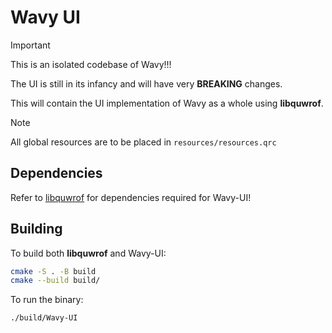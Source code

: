 # **Wavy UI**

> [!IMPORTANT]
> 
> This is an isolated codebase of Wavy!!!
> 
> The UI is still in its infancy and will have very **BREAKING** changes.
> 

This will contain the UI implementation of Wavy as a whole using **libquwrof**.

> [!NOTE]
> 
> All global resources are to be placed in `resources/resources.qrc`
> 

## Dependencies 

Refer to [libquwrof](https://github.com/oinkognito/wavy/blob/main/libquwrof/README.md) for dependencies required for Wavy-UI! 

## Building

To build both **libquwrof** and Wavy-UI:

```bash 
cmake -S . -B build 
cmake --build build/
```

To run the binary:

```bash 
./build/Wavy-UI
```

